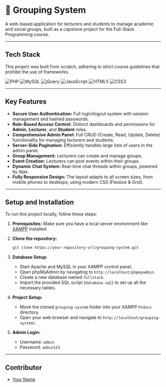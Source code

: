 # 🚀 Grouping System

A web-based application for lecturers and students to manage academic and social groups, built as a capstone project for the Full-Stack Programming course.

---
## Tech Stack

This project was built from scratch, adhering to strict course guidelines that prohibit the use of frameworks.

![PHP](https://img.shields.io/badge/php-%23777BB4.svg?style=for-the-badge&logo=php&logoColor=white)
![MySQL](https://img.shields.io/badge/mysql-%2300f.svg?style=for-the-badge&logo=mysql&logoColor=white)
![jQuery](https://img.shields.io/badge/jquery-%230769AD.svg?style=for-the-badge&logo=jquery&logoColor=white)
![JavaScript](https://img.shields.io/badge/javascript-%23323330.svg?style=for-the-badge&logo=javascript&logoColor=%23F7DF1E)
![HTML5](https://img.shields.io/badge/html5-%23E34F26.svg?style=for-the-badge&logo=html5&logoColor=white)
![CSS3](https://img.shields.io/badge/css3-%231572B6.svg?style=for-the-badge&logo=css3&logoColor=white)

---
## Key Features

* **Secure User Authentication:** Full login/logout system with session management and hashed passwords.
* **Role-Based Access Control:** Distinct dashboards and permissions for **Admin**, **Lecturer**, and **Student** roles.
* **Comprehensive Admin Panel:** Full CRUD (Create, Read, Update, Delete) functionality for managing lecturers and students.
* **Server-Side Pagination:** Efficiently handles large lists of users in the admin panel.
* **Group Management:** Lecturers can create and manage groups.
* **Event Creation:** Lecturers can post events within their groups.
* **Dynamic Chat System:** Real-time chat threads within groups, powered by Ajax.
* **Fully Responsive Design:** The layout adapts to all screen sizes, from mobile phones to desktops, using modern CSS (Flexbox & Grid).

---
## Setup and Installation

To run this project locally, follow these steps:

1.  **Prerequisites:** Make sure you have a local server environment like [XAMPP](https://www.apachefriends.org/index.html) installed.

2.  **Clone the repository:**
    ```bash
    git clone https://your-repository-url/grouping-system.git
    ```

3.  **Database Setup:**
    * Start Apache and MySQL in your XAMPP control panel.
    * Open phpMyAdmin by navigating to `http://localhost/phpmyadmin`.
    * Create a new database named `fullstack`.
    * Import the provided SQL script (`database.sql`) to set up all the necessary tables.

4.  **Project Setup:**
    * Move the cloned `grouping-system` folder into your XAMPP `htdocs` directory.
    * Open your web browser and navigate to `http://localhost/grouping-system/`.

5.  **Admin Login:**
    * Username: `admin`
    * Password: `admin123`

---
## Contributor

* [Your Name](https://github.com/your-username)
